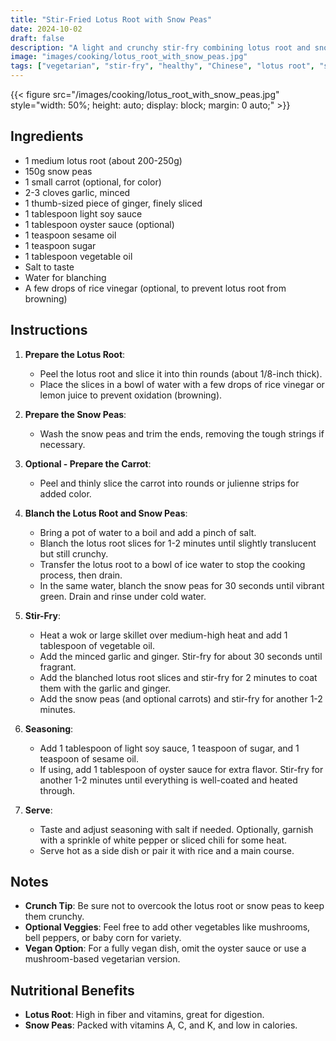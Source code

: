 ```yaml
---
title: "Stir-Fried Lotus Root with Snow Peas"
date: 2024-10-02
draft: false
description: "A light and crunchy stir-fry combining lotus root and snow peas for a nutritious, refreshing dish."
image: "images/cooking/lotus_root_with_snow_peas.jpg"
tags: ["vegetarian", "stir-fry", "healthy", "Chinese", "lotus root", "snow peas"]
---
```


{{< figure src="/images/cooking/lotus_root_with_snow_peas.jpg" style="width: 50%; height: auto; display: block; margin: 0 auto;" >}}

## Ingredients

- 1 medium lotus root (about 200-250g)
- 150g snow peas
- 1 small carrot (optional, for color)
- 2-3 cloves garlic, minced
- 1 thumb-sized piece of ginger, finely sliced
- 1 tablespoon light soy sauce
- 1 tablespoon oyster sauce (optional)
- 1 teaspoon sesame oil
- 1 teaspoon sugar
- 1 tablespoon vegetable oil
- Salt to taste
- Water for blanching
- A few drops of rice vinegar (optional, to prevent lotus root from browning)

## Instructions

1. **Prepare the Lotus Root**:
    - Peel the lotus root and slice it into thin rounds (about 1/8-inch thick).
    - Place the slices in a bowl of water with a few drops of rice vinegar or lemon juice to prevent oxidation (browning).

2. **Prepare the Snow Peas**:
    - Wash the snow peas and trim the ends, removing the tough strings if necessary.

3. **Optional - Prepare the Carrot**:
    - Peel and thinly slice the carrot into rounds or julienne strips for added color.

4. **Blanch the Lotus Root and Snow Peas**:
    - Bring a pot of water to a boil and add a pinch of salt.
    - Blanch the lotus root slices for 1-2 minutes until slightly translucent but still crunchy.
    - Transfer the lotus root to a bowl of ice water to stop the cooking process, then drain.
    - In the same water, blanch the snow peas for 30 seconds until vibrant green. Drain and rinse under cold water.

5. **Stir-Fry**:
    - Heat a wok or large skillet over medium-high heat and add 1 tablespoon of vegetable oil.
    - Add the minced garlic and ginger. Stir-fry for about 30 seconds until fragrant.
    - Add the blanched lotus root slices and stir-fry for 2 minutes to coat them with the garlic and ginger.
    - Add the snow peas (and optional carrots) and stir-fry for another 1-2 minutes.

6. **Seasoning**:
    - Add 1 tablespoon of light soy sauce, 1 teaspoon of sugar, and 1 teaspoon of sesame oil.
    - If using, add 1 tablespoon of oyster sauce for extra flavor. Stir-fry for another 1-2 minutes until everything is well-coated and heated through.

7. **Serve**:
    - Taste and adjust seasoning with salt if needed. Optionally, garnish with a sprinkle of white pepper or sliced chili for some heat.
    - Serve hot as a side dish or pair it with rice and a main course.

## Notes

- **Crunch Tip**: Be sure not to overcook the lotus root or snow peas to keep them crunchy.
- **Optional Veggies**: Feel free to add other vegetables like mushrooms, bell peppers, or baby corn for variety.
- **Vegan Option**: For a fully vegan dish, omit the oyster sauce or use a mushroom-based vegetarian version.

## Nutritional Benefits

- **Lotus Root**: High in fiber and vitamins, great for digestion.
- **Snow Peas**: Packed with vitamins A, C, and K, and low in calories.
